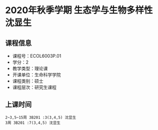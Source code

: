 # 2020年秋季学期 生态学与生物多样性 沈显生






## 课程信息

- 课程号：ECOL6003P.01
- 学分：2
- 教学类型：理论课
- 开课单位：生命科学学院
- 课程类别：硕士
- 课程层次：研究生课程

## 上课时间

```
2~3,5~15周 3B201 :3(3,4,5) 沈显生
3周 3B201 :7(3,4,5) 沈显生
```

